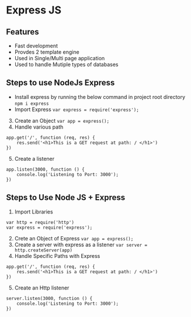 # Express JS 

## Features
- Fast development
- Provdes 2 template engine
- Used in Single/Multi page application 
- Used to handle Mutiple types of databases

## Steps to use NodeJs Express
- Install express by running the below command in project root directory
`npm i express`
- Import Express 
`var express = require('express');`
3. Create an Object
`var app = express();`
4. Handle various path
```
app.get('/', function (req, res) {
    res.send('<h1>This is a GET request at path: / </h1>')
})
```
5. Create a listener
```
app.listen(3000, function () {
    console.log('Listening to Port: 3000');
})
```

## Steps to Use Node JS + Express
1. Import Libraries
```
var http = require('http')
var express = require('express');
```
2. Crete an Object of Express
`var app = express();`
3. Create a server with express as a listener
`var server = http.createServer(app)`
4. Handle Specific Paths with Express
```
app.get('/', function (req, res) {
    res.send('<h1>This is a GET request at path: / </h1>')
})
```
5. Create an Http listener
```
server.listen(3000, function () {
    console.log('Listening to Port: 3000');
})
```
